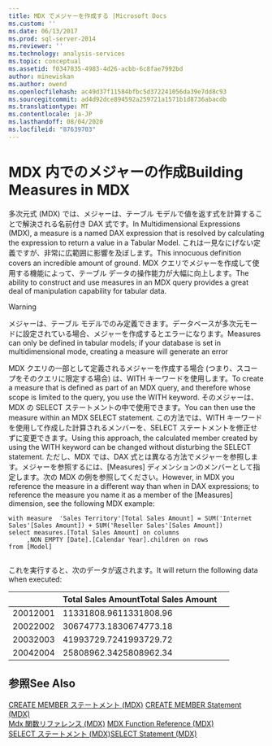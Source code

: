 ```yaml
---
title: MDX でメジャーを作成する |Microsoft Docs
ms.custom: ''
ms.date: 06/13/2017
ms.prod: sql-server-2014
ms.reviewer: ''
ms.technology: analysis-services
ms.topic: conceptual
ms.assetid: f0347835-4983-4d26-acbb-6c8fae7992bd
author: minewiskan
ms.author: owend
ms.openlocfilehash: ac49d37f11584bfbc5d372241056da39e7dd8c93
ms.sourcegitcommit: ad4d92dce894592a259721a1571b1d8736abacdb
ms.translationtype: MT
ms.contentlocale: ja-JP
ms.lasthandoff: 08/04/2020
ms.locfileid: "87639703"
---
```

# <a name="building-measures-in-mdx"></a><span data-ttu-id="4b8e1-102">MDX 内でのメジャーの作成</span><span class="sxs-lookup"><span data-stu-id="4b8e1-102">Building Measures in MDX</span></span>
  <span data-ttu-id="4b8e1-103">多次元式 (MDX) では、メジャーは、テーブル モデルで値を返す式を計算することで解決される名前付き DAX 式です。</span><span class="sxs-lookup"><span data-stu-id="4b8e1-103">In Multidimensional Expressions (MDX), a measure is a named DAX expression that is resolved by calculating the expression to return a value in a Tabular Model.</span></span> <span data-ttu-id="4b8e1-104">これは一見なにげない定義ですが、非常に広範囲に影響を及ぼします。</span><span class="sxs-lookup"><span data-stu-id="4b8e1-104">This innocuous definition covers an incredible amount of ground.</span></span> <span data-ttu-id="4b8e1-105">MDX クエリでメジャーを作成して使用する機能によって、テーブル データの操作能力が大幅に向上します。</span><span class="sxs-lookup"><span data-stu-id="4b8e1-105">The ability to construct and use measures in an MDX query provides a great deal of manipulation capability for tabular data.</span></span>  
  
> [!WARNING]  
>  <span data-ttu-id="4b8e1-106">メジャーは、テーブル モデルでのみ定義できます。データベースが多次元モードに設定されている場合、メジャーを作成するとエラーになります。</span><span class="sxs-lookup"><span data-stu-id="4b8e1-106">Measures can only be defined in tabular models; if your database is set in multidimensional mode, creating a measure will generate an error</span></span>  
  
 <span data-ttu-id="4b8e1-107">MDX クエリの一部として定義されるメジャーを作成する場合 (つまり、スコープをそのクエリに限定する場合) は、WITH キーワードを使用します。</span><span class="sxs-lookup"><span data-stu-id="4b8e1-107">To create a measure that is defined as part of an MDX query, and therefore whose scope is limited to the query, you use the WITH keyword.</span></span> <span data-ttu-id="4b8e1-108">そのメジャーは、MDX の SELECT ステートメントの中で使用できます。</span><span class="sxs-lookup"><span data-stu-id="4b8e1-108">You can then use the measure within an MDX SELECT statement.</span></span> <span data-ttu-id="4b8e1-109">この方法では、WITH キーワードを使用して作成した計算されるメンバーを、SELECT ステートメントを修正せずに変更できます。</span><span class="sxs-lookup"><span data-stu-id="4b8e1-109">Using this approach, the calculated member created by using the WITH keyword can be changed without disturbing the SELECT statement.</span></span> <span data-ttu-id="4b8e1-110">ただし、MDX では、DAX 式とは異なる方法でメジャーを参照します。メジャーを参照するには、[Measures] ディメンションのメンバーとして指定します。次の MDX の例を参照してください。</span><span class="sxs-lookup"><span data-stu-id="4b8e1-110">However, in MDX you reference the measure in a different way than when in DAX expressions; to reference the measure you name it as a member of the [Measures] dimension, see the following MDX example:</span></span>  
  
```  
with measure  'Sales Territory'[Total Sales Amount] = SUM('Internet Sales'[Sales Amount]) + SUM('Reseller Sales'[Sales Amount])  
select measures.[Total Sales Amount] on columns  
     ,NON EMPTY [Date].[Calendar Year].children on rows  
from [Model]  
  
```  
  
 <span data-ttu-id="4b8e1-111">これを実行すると、次のデータが返されます。</span><span class="sxs-lookup"><span data-stu-id="4b8e1-111">It will return the following data when executed:</span></span>  
  
||<span data-ttu-id="4b8e1-112">Total Sales Amount</span><span class="sxs-lookup"><span data-stu-id="4b8e1-112">Total Sales Amount</span></span>||  
|-|------------------------|-|  
|<span data-ttu-id="4b8e1-113">2001</span><span class="sxs-lookup"><span data-stu-id="4b8e1-113">2001</span></span>|<span data-ttu-id="4b8e1-114">11331808.96</span><span class="sxs-lookup"><span data-stu-id="4b8e1-114">11331808.96</span></span>||  
|<span data-ttu-id="4b8e1-115">2002</span><span class="sxs-lookup"><span data-stu-id="4b8e1-115">2002</span></span>|<span data-ttu-id="4b8e1-116">30674773.18</span><span class="sxs-lookup"><span data-stu-id="4b8e1-116">30674773.18</span></span>||  
|<span data-ttu-id="4b8e1-117">2003</span><span class="sxs-lookup"><span data-stu-id="4b8e1-117">2003</span></span>|<span data-ttu-id="4b8e1-118">41993729.72</span><span class="sxs-lookup"><span data-stu-id="4b8e1-118">41993729.72</span></span>||  
|<span data-ttu-id="4b8e1-119">2004</span><span class="sxs-lookup"><span data-stu-id="4b8e1-119">2004</span></span>|<span data-ttu-id="4b8e1-120">25808962.34</span><span class="sxs-lookup"><span data-stu-id="4b8e1-120">25808962.34</span></span>||  
  
## <a name="see-also"></a><span data-ttu-id="4b8e1-121">参照</span><span class="sxs-lookup"><span data-stu-id="4b8e1-121">See Also</span></span>  
 <span data-ttu-id="4b8e1-122">[CREATE MEMBER ステートメント &#40;MDX&#41;](/sql/mdx/mdx-data-definition-create-member) </span><span class="sxs-lookup"><span data-stu-id="4b8e1-122">[CREATE MEMBER Statement &#40;MDX&#41;](/sql/mdx/mdx-data-definition-create-member) </span></span>  
 <span data-ttu-id="4b8e1-123">[Mdx 関数リファレンス &#40;MDX&#41;](/sql/mdx/mdx-function-reference-mdx) </span><span class="sxs-lookup"><span data-stu-id="4b8e1-123">[MDX Function Reference &#40;MDX&#41;](/sql/mdx/mdx-function-reference-mdx) </span></span>  
 [<span data-ttu-id="4b8e1-124">SELECT ステートメント &#40;MDX&#41;</span><span class="sxs-lookup"><span data-stu-id="4b8e1-124">SELECT Statement &#40;MDX&#41;</span></span>](/sql/mdx/mdx-data-manipulation-select)  
  
  

